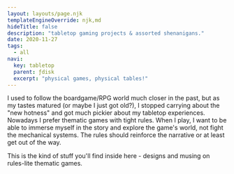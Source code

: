 ```yaml
---
layout: layouts/page.njk
templateEngineOverride: njk,md
hideTitle: false
description: "tabletop gaming projects & assorted shenanigans."
date: 2020-11-27
tags: 
  - all
navi:
  key: tabletop
  parent: ƒdisk
  excerpt: "physical games, physical tables!"
---
```


I used to follow the boardgame/RPG world much closer in the past, but as my tastes matured (or maybe I just got old?), I stopped carrying about the "new hotness" and got much pickier about my tabletop experiences. Nowadays I prefer thematic games with tight rules. When I play, I want to be able to immerse myself in the story and explore the game's world, not fight the mechanical systems. The rules should reinforce the narrative or at least get out of the way. 

This is the kind of stuff you'll find inside here -  designs and musing on rules-lite thematic games.